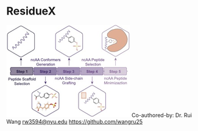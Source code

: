 # ResidueX
![Figure](./image/ResidueX.jpg)
Co-authored-by: Dr. Rui Wang <rw3594@nyu.edu> <https://github.com/wangru25>
